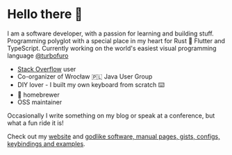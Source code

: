 # Hello there 👋
I am a software developer, with a passion for learning and building stuff. Programming polyglot with a special place in my heart for Rust 🦀 Flutter and TypeScript.
Currently working on the world's easiest visual programming language [@turbofuro](https://github.com/turbofuro/turbofuro)

- [Stack Overflow](https://stackoverflow.com/users/4698611/pr0gramista) user
- Co-organizer of Wrocław 🇵🇱 Java User Group
- DIY lover - I built my own keyboard from scratch ⌨️
- 🍺 homebrewer
- OSS maintainer

Occasionally I write something on my blog or speak at a conference, but what a fun ride it is!

Check out my [website](https://pr0gramista.com) and [godlike software, manual pages, gists, configs, keybindings and examples](https://github.com/pr0gramista/godlike).
